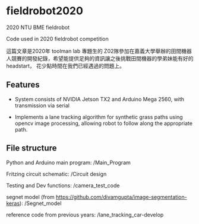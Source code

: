# fieldrobot2020
2020 NTU BME fieldrobot

Code used in 2020 fieldrobot competition

這篇文章是2020年 toolman lab 專題生的 Z02隊參加在嘉義大學舉辦的田間機器人競賽的開發紀錄，希望能提供足夠的資訊讓之後挑戰田間機器的學弟妹能有好的headstart，
花少點時間在我們已經遇過的問題上。
## Features

- System consists of NVIDIA Jetson TX2 and Arduino Mega 2560, with transmission via serial

- Implements a lane tracking algorithm for synthetic grass paths using opencv image processing, allowing robot to follow along the appropriate path.

## File structure
Python and Arduino main program: /Main_Program

Fritzing circuit schematic: /Circuit design

Testing and Dev functions: /camera_test_code

segnet model (from https://github.com/divamgupta/image-segmentation-keras): /Segnet_model

reference code from previous years: /lane_tracking_car-develop
